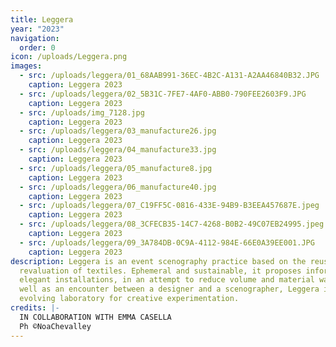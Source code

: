```yaml
---
title: Leggera
year: "2023"
navigation:
  order: 0
icon: /uploads/Leggera.png
images:
  - src: /uploads/leggera/01_68AAB991-36EC-4B2C-A131-A2AA46840B32.JPG
    caption: Leggera 2023
  - src: /uploads/leggera/02_5B31C-7FE7-4AF0-ABB0-790FEE2603F9.JPG
    caption: Leggera 2023
  - src: /uploads/img_7128.jpg
    caption: Leggera 2023
  - src: /uploads/leggera/03_manufacture26.jpg
    caption: Leggera 2023
  - src: /uploads/leggera/04_manufacture33.jpg
    caption: Leggera 2023
  - src: /uploads/leggera/05_manufacture8.jpg
    caption: Leggera 2023
  - src: /uploads/leggera/06_manufacture40.jpg
    caption: Leggera 2023
  - src: /uploads/leggera/07_C19FF5C-0816-433E-94B9-B3EEA457687E.jpeg
    caption: Leggera 2023
  - src: /uploads/leggera/08_3CFECB35-14C7-4268-B0B2-49C07EB24995.jpeg
    caption: Leggera 2023
  - src: /uploads/leggera/09_3A784DB-0C9A-4112-984E-66E0A39EE001.JPG
    caption: Leggera 2023
description: Leggera is an event scenography practice based on the reuse and
  revaluation of textiles. Ephemeral and sustainable, it proposes informal and
  elegant installations, in an attempt to reduce volume and material waste. As
  well as an encounter between a designer and a scenographer, Leggera is an
  evolving laboratory for creative experimentation.
credits: |-
  IN COLLABORATION WITH EMMA CASELLA
  Ph ©NoaChevalley
---
```

